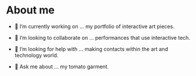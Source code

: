 # About me


- 🔭 I’m currently working on ...
  my portfolio of interactive art pieces.

- 👯 I’m looking to collaborate on ...
  performances that use interactive tech.
  
- 🤔 I’m looking for help with ...
  making contacts within the art and technology world.
  
- 💬 Ask me about ...
  my tomato garment.


